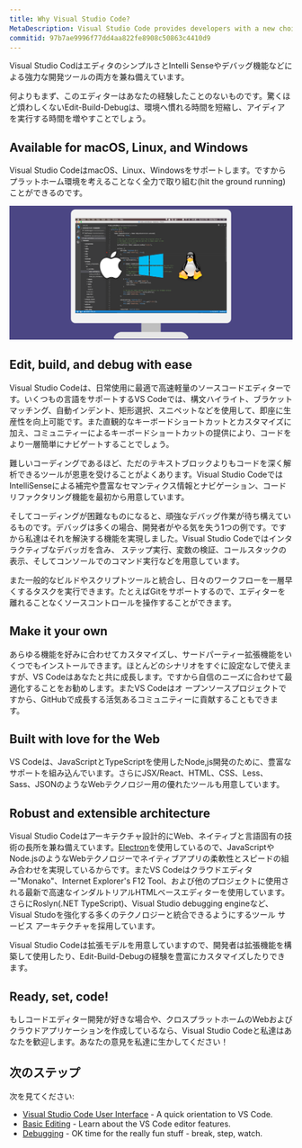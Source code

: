 ```yaml
---
title: Why Visual Studio Code?
MetaDescription: Visual Studio Code provides developers with a new choice of tool that combines the simplicity of a code editor with the best tooling for their core edit-build-debug cycle. Visual Studio Code is available for macOS, Linux, and Windows.
commitid: 97b7ae9996f77dd4aa822fe8908c50863c4410d9
---
```


Visual Studio CodはエディタのシンプルさとIntelli Senseやデバッグ機能などによる強力な開発ツールの両方を兼ね備えています。

何よりもまず、このエディターはあなたの経験したことのないものです。驚くほど煩わしくないEdit-Build-Debugは、環境へ慣れる時間を短縮し、アイディアを実行する時間を増やすことでしょう。

## Available for macOS, Linux, and Windows

Visual Studio CodeはmacOS、Linux、Windowsをサポートします。ですからプラットホーム環境を考えることなく全力で取り組む(hit the ground running)ことができるのです。

![Visual Studio Code runs on Mac, Linux and Windows](images/whyvscode/macwinlinux2.png)

## Edit, build, and debug with ease

Visual Studio Codeは、日常使用に最適で高速軽量のソースコードエディターです。いくつもの言語をサポートするVS Codeでは、構文ハイライト、ブラケットマッチング、自動インデント、矩形選択、スニペットなどを使用して、即座に生産性を向上可能です。また直観的なキーボードショートカットとカスタマイズに加え、コミュニティーによるキーボードショートカットの提供により、コードをより一層簡単にナビゲートすることでしょう。

難しいコーディングであるほど、ただのテキストブロックよりもコードを深く解析できるツールが恩恵を受けることがよくあります。Visual Studio CodeではIntelliSenseによる補完や豊富なセマンティクス情報とナビゲーション、コードリファクタリング機能を最初から用意しています。

そしてコーディングが困難なものになると、頑強なデバッグ作業が待ち構えているものです。デバッグは多くの場合、開発者がやる気を失う1つの例です。ですから私達はそれを解決する機能を実現しました。Visual Studio Codeではインタラクティブなデバッガを含み、 ステップ実行、変数の検証、コールスタックの表示、そしてコンソールでのコマンド実行などを用意しています。

また一般的なビルドやスクリプトツールと統合し、日々のワークフローを一層早くするタスクを実行できます。たとえばGitをサポートするので、エディターを離れることなくソースコントロールを操作することができます。

## Make it your own

あらゆる機能を好みに合わせてカスタマイズし、サードパーティー拡張機能をいくつでもインストールできます。ほとんどのシナリオをすぐに設定なしで使えますが、VS Codeはあなたと共に成長します。ですから自信のニーズに合わせて最適化することをお勧めします。またVS Codeはオ ープンソースプロジェクトですから、GitHubで成長する活気あるコミュニティーに貢献することもできます。

## Built with love for the Web

VS Codeは、JavaScriptとTypeScriptを使用したNode,js開発のために、豊富なサポートを組み込んでいます。さらにJSX/React、HTML、CSS、Less、Sass、JSONのようなWebテクノロジー用の優れたツールも用意しています。

## Robust and extensible architecture

Visual Studio Codeはアーキテクチャ設計的にWeb、ネイティブと言語固有の技術の長所を兼ね備えています。[Electron](https://github.com/electron/electron)を使用しているので、JavaScriptやNode.jsのようなWebテクノロジーでネイティブアプリの柔軟性とスピードの組み合わせを実現しているからです。またVS Codeはクラウドエディター"Monako"、Internet Explorer's F12 Tool、および他のプロジェクトに使用される最新で高速なインダルトリアルHTMLベースエディターを使用しています。さらにRoslyn(.NET TypeScript)、Visual Studio debugging engineなど、Visual Studoを強化する多くのテクノロジーと統合できるようにするツール サービス アーキテクチャを採用しています。

Visual Studio Codeは拡張モデルを用意していますので、開発者は拡張機能を構築して使用したり、Edit-Build-Debugの経験を豊富にカスタマイズしたりできます。

## Ready, set, code!

もしコードエディター開発が好きな場合や、クロスプラットホームのWebおよびクラウドアプリケーションを作成しているなら、Visual Studio Codeと私達はあなたを歓迎します。あなたの意見を私達に生かしてください！

## 次のステップ

次を見てください:

* [Visual Studio Code User Interface](/docs/getstarted/userinterface.md) - A quick orientation to VS Code.
* [Basic Editing](/docs/userguide/codebasic.md) - Learn about the VS Code editor features.
* [Debugging](/docs/userguide/debugging.md) - OK time for the really fun stuff - break, step, watch.
